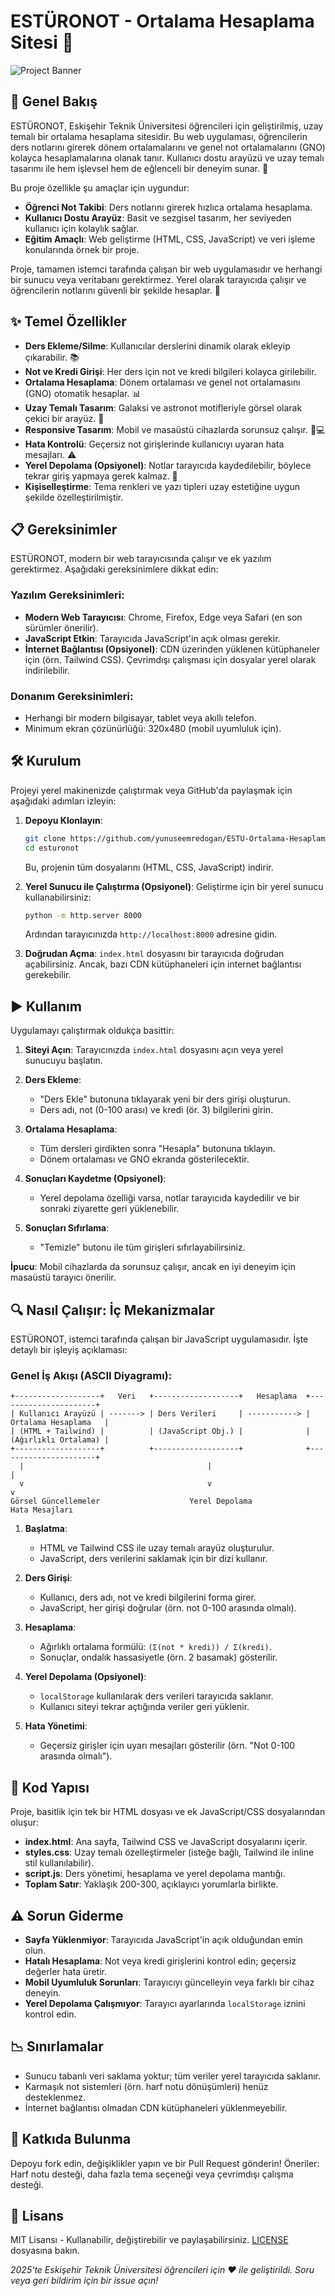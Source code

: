 # ESTÜRONOT - Ortalama Hesaplama Sitesi 🚀

![Project Banner](https://github.com/yunuseemredogan/screenshots-.gitkeep/blob/main/estüronot.png)

## 📖 Genel Bakış
ESTÜRONOT, Eskişehir Teknik Üniversitesi öğrencileri için geliştirilmiş, uzay temalı bir ortalama hesaplama sitesidir. Bu web uygulaması, öğrencilerin ders notlarını girerek dönem ortalamalarını ve genel not ortalamalarını (GNO) kolayca hesaplamalarına olanak tanır. Kullanıcı dostu arayüzü ve uzay temalı tasarımı ile hem işlevsel hem de eğlenceli bir deneyim sunar. 🌌

Bu proje özellikle şu amaçlar için uygundur:
- **Öğrenci Not Takibi**: Ders notlarını girerek hızlıca ortalama hesaplama.
- **Kullanıcı Dostu Arayüz**: Basit ve sezgisel tasarım, her seviyeden kullanıcı için kolaylık sağlar.
- **Eğitim Amaçlı**: Web geliştirme (HTML, CSS, JavaScript) ve veri işleme konularında örnek bir proje.

Proje, tamamen istemci tarafında çalışan bir web uygulamasıdır ve herhangi bir sunucu veya veritabanı gerektirmez. Yerel olarak tarayıcıda çalışır ve öğrencilerin notlarını güvenli bir şekilde hesaplar. 🚀

## ✨ Temel Özellikler
- **Ders Ekleme/Silme**: Kullanıcılar derslerini dinamik olarak ekleyip çıkarabilir. 📚
- **Not ve Kredi Girişi**: Her ders için not ve kredi bilgileri kolayca girilebilir.
- **Ortalama Hesaplama**: Dönem ortalaması ve genel not ortalamasını (GNO) otomatik hesaplar. 📊
- **Uzay Temalı Tasarım**: Galaksi ve astronot motifleriyle görsel olarak çekici bir arayüz. 🌠
- **Responsive Tasarım**: Mobil ve masaüstü cihazlarda sorunsuz çalışır. 📱💻
- **Hata Kontrolü**: Geçersiz not girişlerinde kullanıcıyı uyaran hata mesajları. ⚠️
- **Yerel Depolama (Opsiyonel)**: Notlar tarayıcıda kaydedilebilir, böylece tekrar giriş yapmaya gerek kalmaz. 💾
- **Kişiselleştirme**: Tema renkleri ve yazı tipleri uzay estetiğine uygun şekilde özelleştirilmiştir.

## 📋 Gereksinimler
ESTÜRONOT, modern bir web tarayıcısında çalışır ve ek yazılım gerektirmez. Aşağıdaki gereksinimlere dikkat edin:

### Yazılım Gereksinimleri:
- **Modern Web Tarayıcısı**: Chrome, Firefox, Edge veya Safari (en son sürümler önerilir).
- **JavaScript Etkin**: Tarayıcıda JavaScript'in açık olması gerekir.
- **İnternet Bağlantısı (Opsiyonel)**: CDN üzerinden yüklenen kütüphaneler için (örn. Tailwind CSS). Çevrimdışı çalışması için dosyalar yerel olarak indirilebilir.

### Donanım Gereksinimleri:
- Herhangi bir modern bilgisayar, tablet veya akıllı telefon.
- Minimum ekran çözünürlüğü: 320x480 (mobil uyumluluk için).

## 🛠️ Kurulum
Projeyi yerel makinenizde çalıştırmak veya GitHub'da paylaşmak için aşağıdaki adımları izleyin:

1. **Depoyu Klonlayın**:
   ```bash
   git clone https://github.com/yunuseemredogan/ESTU-Ortalama-Hesaplama-Sitesi.git
   cd esturonot
   ```
   Bu, projenin tüm dosyalarını (HTML, CSS, JavaScript) indirir.

2. **Yerel Sunucu ile Çalıştırma (Opsiyonel)**:
   Geliştirme için bir yerel sunucu kullanabilirsiniz:
   ```bash
   python -m http.server 8000
   ```
   Ardından tarayıcınızda `http://localhost:8000` adresine gidin.

3. **Doğrudan Açma**:
   `index.html` dosyasını bir tarayıcıda doğrudan açabilirsiniz. Ancak, bazı CDN kütüphaneleri için internet bağlantısı gerekebilir.

## ▶️ Kullanım
Uygulamayı çalıştırmak oldukça basittir:

1. **Siteyi Açın**:
   Tarayıcınızda `index.html` dosyasını açın veya yerel sunucuyu başlatın.

2. **Ders Ekleme**:
   - "Ders Ekle" butonuna tıklayarak yeni bir ders girişi oluşturun.
   - Ders adı, not (0-100 arası) ve kredi (ör. 3) bilgilerini girin.

3. **Ortalama Hesaplama**:
   - Tüm dersleri girdikten sonra "Hesapla" butonuna tıklayın.
   - Dönem ortalaması ve GNO ekranda gösterilecektir.

4. **Sonuçları Kaydetme (Opsiyonel)**:
   - Yerel depolama özelliği varsa, notlar tarayıcıda kaydedilir ve bir sonraki ziyarette geri yüklenebilir.

5. **Sonuçları Sıfırlama**:
   - "Temizle" butonu ile tüm girişleri sıfırlayabilirsiniz.

**İpucu**: Mobil cihazlarda da sorunsuz çalışır, ancak en iyi deneyim için masaüstü tarayıcı önerilir.

## 🔍 Nasıl Çalışır: İç Mekanizmalar
ESTÜRONOT, istemci tarafında çalışan bir JavaScript uygulamasıdır. İşte detaylı bir işleyiş açıklaması:

### Genel İş Akışı (ASCII Diyagramı):
```
+-------------------+   Veri   +-------------------+   Hesaplama  +----------------------+
| Kullanıcı Arayüzü | -------> | Ders Verileri     | -----------> | Ortalama Hesaplama   |
| (HTML + Tailwind) |          | (JavaScript Obj.) |              | (Ağırlıklı Ortalama) |
+-------------------+          +-------------------+              +----------------------+
  |                                         |                          |
  v                                         v                          v
Görsel Güncellemeler                    Yerel Depolama              Hata Mesajları
```

1. **Başlatma**:
   - HTML ve Tailwind CSS ile uzay temalı arayüz oluşturulur.
   - JavaScript, ders verilerini saklamak için bir dizi kullanır.

2. **Ders Girişi**:
   - Kullanıcı, ders adı, not ve kredi bilgilerini forma girer.
   - JavaScript, her girişi doğrular (örn. not 0-100 arasında olmalı).

3. **Hesaplama**:
   - Ağırlıklı ortalama formülü: `(Σ(not * kredi)) / Σ(kredi)`.
   - Sonuçlar, ondalık hassasiyetle (örn. 2 basamak) gösterilir.

4. **Yerel Depolama (Opsiyonel)**:
   - `localStorage` kullanılarak ders verileri tarayıcıda saklanır.
   - Kullanıcı siteyi tekrar açtığında veriler geri yüklenir.

5. **Hata Yönetimi**:
   - Geçersiz girişler için uyarı mesajları gösterilir (örn. "Not 0-100 arasında olmalı").

## 🧱 Kod Yapısı
Proje, basitlik için tek bir HTML dosyası ve ek JavaScript/CSS dosyalarından oluşur:

- **index.html**: Ana sayfa, Tailwind CSS ve JavaScript dosyalarını içerir.
- **styles.css**: Uzay temalı özelleştirmeler (isteğe bağlı, Tailwind ile inline stil kullanılabilir).
- **script.js**: Ders yönetimi, hesaplama ve yerel depolama mantığı.
- **Toplam Satır**: Yaklaşık 200-300, açıklayıcı yorumlarla birlikte.

## ⚠️ Sorun Giderme
- **Sayfa Yüklenmiyor**: Tarayıcıda JavaScript'in açık olduğundan emin olun.
- **Hatalı Hesaplama**: Not veya kredi girişlerini kontrol edin; geçersiz değerler hata üretir.
- **Mobil Uyumluluk Sorunları**: Tarayıcıyı güncelleyin veya farklı bir cihaz deneyin.
- **Yerel Depolama Çalışmıyor**: Tarayıcı ayarlarında `localStorage` iznini kontrol edin.

## 📉 Sınırlamalar
- Sunucu tabanlı veri saklama yoktur; tüm veriler yerel tarayıcıda saklanır.
- Karmaşık not sistemleri (örn. harf notu dönüşümleri) henüz desteklenmez.
- İnternet bağlantısı olmadan CDN kütüphaneleri yüklenmeyebilir.

## 🤝 Katkıda Bulunma
Depoyu fork edin, değişiklikler yapın ve bir Pull Request gönderin! Öneriler: Harf notu desteği, daha fazla tema seçeneği veya çevrimdışı çalışma desteği.

## 📜 Lisans
MIT Lisansı - Kullanabilir, değiştirebilir ve paylaşabilirsiniz. [LICENSE](LICENSE) dosyasına bakın.

*2025'te Eskişehir Teknik Üniversitesi öğrencileri için ❤️ ile geliştirildi. Soru veya geri bildirim için bir issue açın!*
